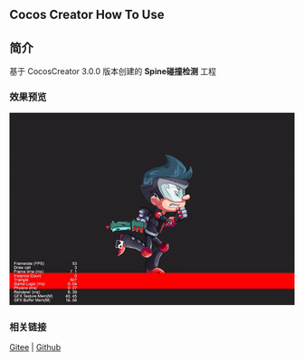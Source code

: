 ## Cocos Creator How To Use

## 简介

基于 CocosCreator 3.0.0 版本创建的 **Spine碰撞检测** 工程

### 效果预览
![image](../../gif/202203/2022030225.gif)

### 相关链接
[Gitee](https://gitee.com/mirrors_cocos-creator/test-cases-3d/tree/v3.0/assets/cases/spine) | [Github](https://github.com/cocos-creator/test-cases-3d/tree/v3.0/assets/cases/spine)